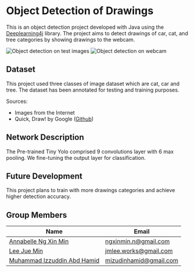 # Object Detection of Drawings

This is an object detection project developed with Java using the [Deeplearning4j](https://github.com/eclipse/deeplearning4j) library. The project aims to detect drawings of car, cat, and tree categories by showing drawings to the webcam.

![Object detection on test images](https://media4.giphy.com/media/u9RJoI3kytsIL0ZrKk/giphy.gif)
![Object detection on webcam](https://media2.giphy.com/media/qu2sIB6lEcPkh3neUH/giphy.gif)

## Dataset

This project used three classes of image dataset which are cat, car and tree. The dataset has been annotated for testing and training purposes.

Sources:

- Images from the Internet
- Quick, Draw! by Google ([Github](https://github.com/googlecreativelab/quickdraw-dataset))

## Network Description

The Pre-trained Tiny Yolo comprised 9 convolutions layer with 6 max pooling. We fine-tuning the output layer for classification.

## Future Development

This project plans to train with more drawings categories and achieve higher detection accuracy.

## Group Members

| Name                                                      | Email                  |
| --------------------------------------------------------- | ---------------------- |
| [Annabelle Ng Xin Min](https://github.com/xin133)         | ngxinmin.n@gmail.com   |
| [Lee Jue Min](https://github.com/JueMinLee)               | jmlee.works@gmail.com  |
| [Muhammad Izzuddin Abd Hamid](https://github.com/mizudin) | mizudinhamid@gmail.com |
